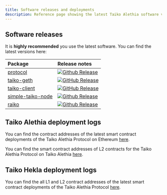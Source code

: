 ```yaml
---
title: Software releases and deployments
description: Reference page showing the latest Taiko Alethia software versions and deployments.
---
```


## Software releases

It is **highly recommended** you use the latest software. You can find the latest versions here:

| Package                                                                                | Release notes                                                                                                                                                                                     |
| :------------------------------------------------------------------------------------- | :------------------------------------------------------------------------------------------------------------------------------------------------------------------------------------------------ |
| [protocol](https://github.com/taikoxyz/taiko-mono/tree/main/packages/protocol) | [![Github Release](https://img.shields.io/github/v/release/taikoxyz/taiko-mono?filter=protocol*&label=)](https://github.com/taikoxyz/taiko-mono/blob/main/packages/protocol/CHANGELOG.md) |
| [taiko-geth](https://github.com/taikoxyz/taiko-geth)                                   | [![GitHub Release](https://img.shields.io/github/v/release/taikoxyz/taiko-geth?label=)](https://github.com/taikoxyz/taiko-geth/blob/taiko/CHANGELOG.md) |
| [taiko-client](https://github.com/taikoxyz/taiko-mono/tree/main/packages/taiko-client) | [![GitHub Release](https://img.shields.io/github/v/release/taikoxyz/taiko-mono?filter=taiko-client*&label=)](https://github.com/taikoxyz/taiko-mono/blob/main/packages/taiko-client/CHANGELOG.md) |
| [simple-taiko-node](https://github.com/taikoxyz/simple-taiko-node/tree/main) | [![Github Release](https://img.shields.io/github/v/release/taikoxyz/simple-taiko-node?label=)](https://github.com/taikoxyz/simple-taiko-node/blob/main/CHANGELOG.md) |
| [raiko](https://github.com/taikoxyz/raiko/tree/main) | [![Github Release](https://img.shields.io/github/v/release/taikoxyz/raiko?label=)](https://github.com/taikoxyz/raiko/blob/main/CHANGELOG.md) |

## Taiko Alethia deployment logs

You can find the contract addresses of the latest smart contract deployments of the Taiko Alethia Protocol on Ethereum [here](https://github.com/taikoxyz/taiko-mono/blob/main/packages/protocol/deployments/mainnet-contract-logs-L1.md).

You can find the smart contract addresses of L2 contracts for the Taiko Alethia Protocol on Taiko Alethia [here](https://github.com/taikoxyz/taiko-mono/blob/main/packages/protocol/deployments/mainnet-contract-logs-L2.md).

## Taiko Hekla deployment logs

You can find the all L1 and L2 contract addresses of the latest smart contract deployments of the Taiko Alethia Protocol [here](https://github.com/taikoxyz/taiko-mono/blob/main/packages/protocol/deployments/hekla-contract-logs.md).

